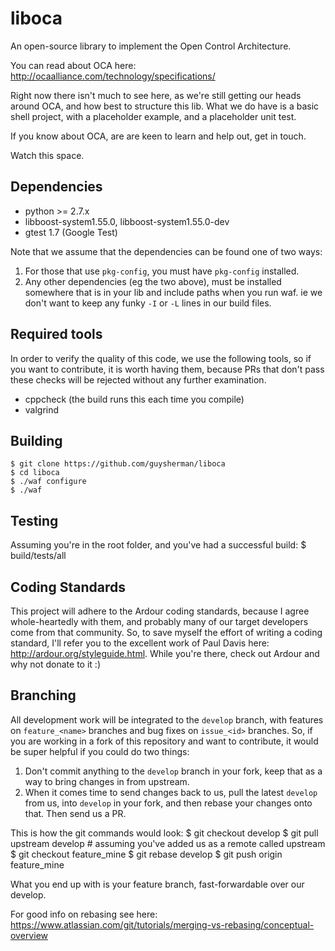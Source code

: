 # liboca
An open-source library to implement the Open Control Architecture.

You can read about OCA here: http://ocaalliance.com/technology/specifications/

Right now there isn't much to see here, as we're still getting our heads around
OCA, and how best to structure this lib. What we do have is a basic shell project,
with a placeholder example, and a placeholder unit test.

If you know about OCA, are are keen to learn and help out, get in touch.

Watch this space.

## Dependencies
*	python >= 2.7.x
*	libboost-system1.55.0, libboost-system1.55.0-dev
*	gtest 1.7 (Google Test)

Note that we assume that the dependencies can be found one of two ways:
1.	For those that use `pkg-config`, you must have `pkg-config` installed.
2.	Any other dependencies (eg the two above), must be installed somewhere that
	is in your lib and include paths when you run waf. ie we don't want to keep any funky
	`-I` or `-L` lines in our build files.

## Required tools
In order to verify the quality of this code, we use the following tools, so if
you want to contribute, it is worth having them, because PRs that don't pass these
checks will be rejected without any further examination.
*	cppcheck (the build runs this each time you compile)
*	valgrind

## Building
	$ git clone https://github.com/guysherman/liboca
	$ cd liboca
	$ ./waf configure
	$ ./waf

## Testing
Assuming you're in the root folder, and you've had a successful build:
	$ build/tests/all


## Coding Standards
This project will adhere to the Ardour coding standards, because I agree whole-heartedly
with them, and probably many of our target developers come from that community. So, to save
myself the effort of writing a coding standard, I'll refer you to the excellent work of
Paul Davis here: http://ardour.org/styleguide.html. While you're there, check out Ardour
and why not donate to it :)

## Branching
All development work will be integrated to the `develop` branch, with features on `feature_<name>` branches and bug fixes on `issue_<id>` branches. So, if you are working
in a fork of this repository and want to contribute, it would be super helpful if you could do two things:
1.	Don't commit anything to the `develop` branch in your fork, keep that as a way to bring changes in from upstream.
2.	When it comes time to send changes back to us, pull the latest `develop` from us, into `develop` in your fork, and then rebase your changes onto that. Then send us a PR.

This is how the git commands would look:
	$ git checkout develop
	$ git pull upstream develop		# assuming you've added us as a remote called upstream
	$ git checkout feature_mine
	$ git rebase develop
	$ git push origin feature_mine

What you end up with is your feature branch, fast-forwardable over our develop.

For good info on rebasing see here: https://www.atlassian.com/git/tutorials/merging-vs-rebasing/conceptual-overview
